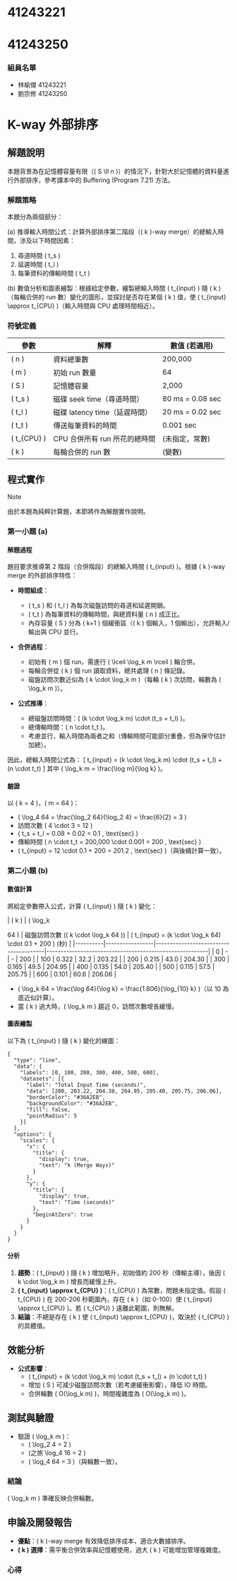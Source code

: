 # 41243221

# 41243250

### 組員名單

- 林榆傑 41243221
- 劉宗修 41243250

# K-way 外部排序

## 解題說明

本題背景為在記憶體容量有限（\( S \ll n \)）的情況下，針對大於記憶體的資料量進行外部排序，參考課本中的 Buffering (Program 7.21) 方法。

### 解題策略

本題分為兩個部分：

(a) 推導輸入時間公式：計算外部排序第二階段（\( k \)-way merge）的總輸入時間，涉及以下時間因素：
   1. 尋道時間 \( t_s \)
   2. 延遲時間 \( t_l \)
   3. 每筆資料的傳輸時間 \( t_t \)

(b) 數值分析和圖表繪製：根據給定參數，繪製總輸入時間 \( t_{input} \) 隨 \( k \)（每輪合併的 run 數）變化的圖形，並探討是否存在某個 \( k \) 值，使 \( t_{input} \approx t_{CPU} \)（輸入時間與 CPU 處理時間相近）。

### 符號定義

| 參數      | 解釋                          | 數值 (若適用)    |
| --------- | ----------------------------- | ---------------- |
| \( n \)   | 資料總筆數                    | 200,000          |
| \( m \)   | 初始 run 數量                 | 64               |
| \( S \)   | 記憶體容量                    | 2,000            |
| \( t_s \) | 磁碟 seek time（尋道時間）    | 80 ms = 0.08 sec |
| \( t_l \) | 磁碟 latency time（延遲時間） | 20 ms = 0.02 sec |
| \( t_t \) | 傳送每筆資料的時間            | 0.001 sec        |
| \( t_{CPU} \) | CPU 合併所有 run 所花的總時間 | (未指定，常數)   |
| \( k \)   | 每輪合併的 run 數             | (變數)           |

## 程式實作

> [!NOTE]
> 由於本題為純粹計算題，本節將作為解題實作說明。

### 第一小題 (a)

#### 解題過程
題目要求推導第 2 階段（合併階段）的總輸入時間 \( t_{input} \)。根據 \( k \)-way merge 的外部排序特性：

- **時間組成**：
  - \( t_s \) 和 \( t_l \) 為每次磁盤訪問的尋道和延遲開銷。
  - \( t_t \) 為每筆資料的傳輸時間，與總資料量 \( n \) 成正比。
  - 內存容量 \( S \) 分為 \( k+1 \) 個緩衝區（\( k \) 個輸入，1 個輸出），允許輸入/輸出與 CPU 並行。

- **合併過程**：
  - 初始有 \( m \) 個 run，需進行 \( \lceil \log_k m \rceil \) 輪合併。
  - 每輪合併從 \( k \) 個 run 讀取資料，總共處理 \( n \) 條記錄。
  - 磁盤訪問次數近似為 \( k \cdot \log_k m \)（每輪 \( k \) 次訪問，輪數為 \( \log_k m \)）。

- **公式推導**：
  - 總磁盤訪問時間：\( (k \cdot \log_k m) \cdot (t_s + t_l) \)。
  - 總傳輸時間：\( n \cdot t_t \)。
  - 考慮並行，輸入時間為兩者之和（傳輸時間可能部分重疊，但為保守估計加總）。

因此，總輸入時間公式為：
\[
t_{input} = (k \cdot \log_k m) \cdot (t_s + t_l) + (n \cdot t_t)
\]
其中 \( \log_k m = \frac{\log m}{\log k} \)。

#### 驗證
以 \( k = 4 \)，\( m = 64 \)：
- \( \log_4 64 = \frac{\log_2 64}{\log_2 4} = \frac{6}{2} = 3 \)
- 訪問次數 \( 4 \cdot 3 = 12 \)
- \( t_s + t_l = 0.08 + 0.02 = 0.1 \, \text{sec} \)
- 傳輸時間 \( n \cdot t_t = 200,000 \cdot 0.001 = 200 \, \text{sec} \)
- \( t_{input} = 12 \cdot 0.1 + 200 = 201.2 \, \text{sec} \)（與後續計算一致）。

### 第二小題 (b)

#### 數值計算
將給定參數帶入公式，計算 \( t_{input} \) 隨 \( k \) 變化：

| \( k \)  | \( \log_k 

 64 \) | 磁盤訪問次數 (\( k \cdot \log_k 64 \)) | \( t_{input} = (k \cdot \log_k 64) \cdot 0.1 + 200 \) (秒) |
|----------|-----------------|---------------------------------------|---------------------------------------------------------|
| 0        | -               | -                                     | 200                                                     |
| 100      | 0.322           | 32.2                                   | 203.22                                                  |
| 200      | 0.215           | 43.0                                   | 204.30                                                  |
| 300      | 0.165           | 49.5                                   | 204.95                                                  |
| 400      | 0.135           | 54.0                                   | 205.40                                                  |
| 500      | 0.115           | 57.5                                   | 205.75                                                  |
| 600      | 0.101           | 60.6                                   | 206.06                                                  |

- \( \log_k 64 = \frac{\log 64}{\log k} = \frac{1.806}{\log_{10} k} \)（以 10 為底近似計算）。
- 當 \( k \) 過大時，\( \log_k m \) 趨近 0，訪問次數增長緩慢。

#### 圖表繪製
以下為 \( t_{input} \) 隨 \( k \) 變化的線圖：

```chartjs
{
  "type": "line",
  "data": {
    "labels": [0, 100, 200, 300, 400, 500, 600],
    "datasets": [{
      "label": "Total Input Time (seconds)",
      "data": [200, 203.22, 204.30, 204.95, 205.40, 205.75, 206.06],
      "borderColor": "#36A2EB",
      "backgroundColor": "#36A2EB",
      "fill": false,
      "pointRadius": 5
    }]
  },
  "options": {
    "scales": {
      "x": {
        "title": {
          "display": true,
          "text": "k (Merge Ways)"
        }
      },
      "y": {
        "title": {
          "display": true,
          "text": "Time (seconds)"
        },
        "beginAtZero": true
      }
    }
  }
}
```

#### 分析
1. **趨勢**：\( t_{input} \) 隨 \( k \) 增加略升，初始值約 200 秒（傳輸主導），後因 \( k \cdot \log_k m \) 增長而緩慢上升。
2. **\( t_{input} \approx t_{CPU} \)**：\( t_{CPU} \) 為常數，問題未指定值。假設 \( t_{CPU} \) 在 200-206 秒範圍內，存在 \( k \)（如 0-100）使 \( t_{input} \approx t_{CPU} \)。若 \( t_{CPU} \) 遠離此範圍，則無解。
3. **結論**：不總是存在 \( k \) 使 \( t_{input} \approx t_{CPU} \)，取決於 \( t_{CPU} \) 的具體值。

## 效能分析

- **公式影響**：
  - \( t_{input} = (k \cdot \log_k m) \cdot (t_s + t_l) + (n \cdot t_t) \)
  - 增加 \( S \) 可減少磁盤訪問次數（若考慮緩衝影響），降低 IO 時間。
  - 合併輪數 \( O(\log_k m) \)，時間複雜度為 \( O(\log_k m) \)。

## 測試與驗證

- 驗證 \( \log_k m \)：
  - \( \log_2 4 = 2 \)
  - \(之旅 \log_4 16 = 2 \)
  - \( \log_4 64 = 3 \)（與輪數一致）。

### 結論
\( \log_k m \) 準確反映合併輪數。

## 申論及開發報告

- **優點**：\( k \)-way merge 有效降低排序成本，適合大數據排序。
- **\( k \) 選擇**：需平衡合併效率與記憶體使用，過大 \( k \) 可能增加管理複雜度。

### 心得

